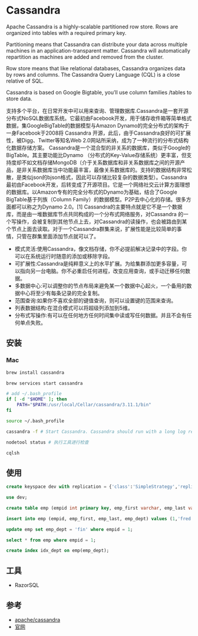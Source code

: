# Cassandra

Apache Cassandra is a highly-scalable partitioned row store. Rows are organized into tables with a required primary key.

Partitioning means that Cassandra can distribute your data across multiple machines in an application-transparent matter. Cassandra will automatically repartition as machines are added and removed from the cluster.

Row store means that like relational databases, Cassandra organizes data by rows and columns. The Cassandra Query Language (CQL) is a close relative of SQL.

Cassandra is based on Google Bigtable, you’ll use column families /tables to store data.

支持多个平台，在日常开发中可以用来查询、管理数据库.Cassandra是一套开源分布式NoSQL数据库系统。它最初由Facebook开发，用于储存收件箱等简单格式数据，集GoogleBigTable的数据模型与Amazon Dynamo的完全分布式的架构于一身Facebook于2008将 Cassandra 开源，此后，由于Cassandra良好的可扩展性，被Digg、Twitter等知名Web 2.0网站所采纳，成为了一种流行的分布式结构化数据存储方案。
Cassandra是一个混合型的非关系的数据库，类似于Google的BigTable。其主要功能比Dynamo （分布式的Key-Value存储系统）更丰富，但支持度却不如文档存储MongoDB（介于关系数据库和非关系数据库之间的开源产品，是非关系数据库当中功能最丰富，最像关系数据库的。支持的数据结构非常松散，是类似json的bjson格式，因此可以存储比较复杂的数据类型）。Cassandra最初由Facebook开发，后转变成了开源项目。它是一个网络社交云计算方面理想的数据库。以Amazon专有的完全分布式的Dynamo为基础，结合了Google BigTable基于列族（Column Family）的数据模型。P2P去中心化的存储。很多方面都可以称之为Dynamo 2.0。[1]
Cassandra的主要特点就是它不是一个数据库，而是由一堆数据库节点共同构成的一个分布式网络服务，对Cassandra 的一个写操作，会被复制到其他节点上去，对Cassandra的读操作，也会被路由到某个节点上面去读取。对于一个Cassandra群集来说，扩展性能是比较简单的事情，只管在群集里面添加节点就可以了。

* 模式灵活:使用Cassandra，像文档存储，你不必提前解决记录中的字段。你可以在系统运行时随意的添加或移除字段。
* 可扩展性:Cassandra是纯粹意义上的水平扩展。为给集群添加更多容量，可以指向另一台电脑。你不必重启任何进程，改变应用查询，或手动迁移任何数据。
* 多数据中心:可以调整你的节点布局来避免某一个数据中心起火，一个备用的数据中心将至少有每条记录的完全复制。
* 范围查询:如果你不喜欢全部的键值查询，则可以设置键的范围来查询。
* 列表数据结构:在混合模式可以将超级列添加到5维。
* 分布式写操作:有可以在任何地方任何时间集中读或写任何数据。并且不会有任何单点失败。

## 安装

### Mac

```sh
brew install cassandra

brew services start cassandra

# add ~/.bash_profile
if [ -d "$HOME" ]; then
    PATH="$PATH:/usr/local/Cellar/cassandra/3.11.1/bin"
fi

source ~/.bash_profile

cassandra -f # Start Cassandra. Cassandra should run with a long log record. use -f to start Cassandra in the foreground

nodetool status # 执行工具进行检查

cqlsh
```

## 使用

```sql
create keyspace dev with replication = {'class':'SimpleStrategy','replication_factor':1};

use dev;

create table emp (empid int primary key, emp_first varchar, emp_last varchar, emp_dept varchar);

insert into emp (empid, emp_first, emp_last, emp_dept) values (1,'fred','smith','eng');

update emp set emp_dept = 'fin' where empid = 1;

select * from emp where empid = 1;

create index idx_dept on emp(emp_dept);
```
## 工具

* RazorSQL

## 参考

* [apache/cassandra](https://github.com/apache/cassandra)
* [官网](http://cassandra.apache.org/)
